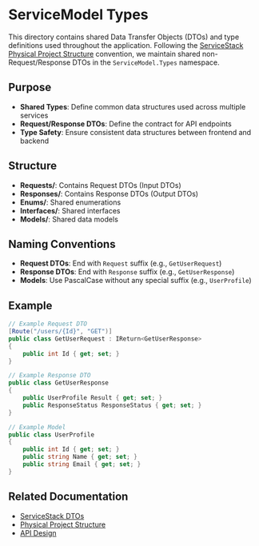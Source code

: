 # ServiceModel Types

This directory contains shared Data Transfer Objects (DTOs) and type definitions used throughout the application. Following the [ServiceStack Physical Project Structure](https://docs.servicestack.net/physical-project-structure) convention, we maintain shared non-Request/Response DTOs in the `ServiceModel.Types` namespace.

## Purpose

- **Shared Types**: Define common data structures used across multiple services
- **Request/Response DTOs**: Define the contract for API endpoints
- **Type Safety**: Ensure consistent data structures between frontend and backend

## Structure

- **Requests/**: Contains Request DTOs (Input DTOs)
- **Responses/**: Contains Response DTOs (Output DTOs)
- **Enums/**: Shared enumerations
- **Interfaces/**: Shared interfaces
- **Models/**: Shared data models

## Naming Conventions

- **Request DTOs**: End with `Request` suffix (e.g., `GetUserRequest`)
- **Response DTOs**: End with `Response` suffix (e.g., `GetUserResponse`)
- **Models**: Use PascalCase without any special suffix (e.g., `UserProfile`)

## Example

```csharp
// Example Request DTO
[Route("/users/{Id}", "GET")]
public class GetUserRequest : IReturn<GetUserResponse>
{
    public int Id { get; set; }
}

// Example Response DTO
public class GetUserResponse
{
    public UserProfile Result { get; set; }
    public ResponseStatus ResponseStatus { get; set; }
}

// Example Model
public class UserProfile
{
    public int Id { get; set; }
    public string Name { get; set; }
    public string Email { get; set; }
}
```

## Related Documentation

- [ServiceStack DTOs](https://docs.servicestack.net/autoquery/rdbms#automatic-query-optimization)
- [Physical Project Structure](https://docs.servicestack.net/physical-project-structure)
- [API Design](https://docs.servicestack.net/api-design)

